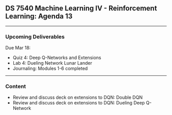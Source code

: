 ## DS 7540 Machine Learning IV - Reinforcement Learning: Agenda 13


---

### Upcoming Deliverables

Due Mar 18:  
- Quiz 4: Deep Q-Networks and Extensions
- Lab 4: Dueling Network Lunar Lander
- Journaling: Modules 1-6 completed

---

### Content

- Review and discuss deck on extensions to DQN: Double DQN
- Review and discuss deck on extensions to DQN: Dueling Deep Q-Network
